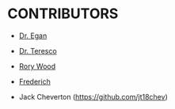 # CONTRIBUTORS

- [Dr. Egan](https://github.com/maegan)

- [Dr. Teresco](https://github.com/jteresco)

- [Rory Wood](https://github.com/rory3140)

- [Frederich](https://github.com/frederichdk)

- Jack Cheverton (https://github.com/jt18chev)
